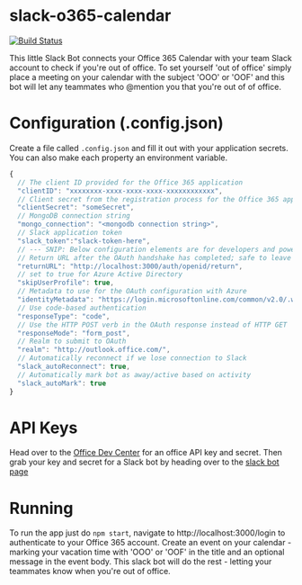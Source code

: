 # slack-o365-calendar
[![Build Status](https://travis-ci.org/sedouard/slack-o365-calendar.svg?branch=master)](https://travis-ci.org/sedouard/slack-o365-calendar)

This little Slack Bot connects your Office 365 Calendar with your team Slack account to check if you're out of office. To set yourself 'out of office' simply place a meeting on your calendar with the subject 'OOO' or 'OOF' and this bot will let any teammates who @mention you that you're out of of office.

# Configuration (.config.json)

Create a file called `.config.json` and fill it out with your application secrets. You can also make each property an environment variable.

```js
{
  // The client ID provided for the Office 365 application
  "clientID": "xxxxxxxx-xxxx-xxxx-xxxx-xxxxxxxxxxxx",
  // Client secret from the registration process for the Office 365 application
  "clientSecret": "someSecret",
  // MongoDB connection string
  "mongo_connection": "<mongodb connection string>",
  // Slack application token
  "slack_token":"slack-token-here",
  // --- SNIP: Below configuration elements are for developers and power users ---
  // Return URL after the OAuth handshake has completed; safe to leave default
  "returnURL": "http://localhost:3000/auth/openid/return",
  // set to true for Azure Active Directory
  "skipUserProfile": true,
  // Metadata to use for the OAuth configuration with Azure 
  "identityMetadata": "https://login.microsoftonline.com/common/v2.0/.well-known/openid-configuration",
  // Use code-based authentication
  "responseType": "code",
  // Use the HTTP POST verb in the OAuth response instead of HTTP GET 
  "responseMode": "form_post",
  // Realm to submit to OAuth
  "realm": "http://outlook.office.com/",
  // Automatically reconnect if we lose connection to Slack
  "slack_autoReconnect": true,
  // Automatically mark bot as away/active based on activity
  "slack_autoMark": true
}
```

# API Keys

Head over to the [Office Dev Center](http://dev.office.com/) for an office API key and secret. Then grab your key and secret for a Slack bot by heading over to the [slack bot page](https://api.slack.com/bot-users)

# Running

To run the app just do `npm start`, navigate to http://localhost:3000/login to authenticate to your Office 365 account. Create an event on your calendar - marking your vacation time with 'OOO' or 'OOF' in the title and an optional message in the event body. This slack bot will do the rest - letting your teammates know when you're out of office.
